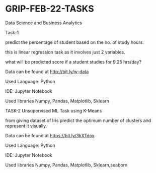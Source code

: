 # GRIP-FEB-22-TASKS

Data Science and Business Analytics

Task-1

predict the percentage of student based on the no. of study hours.

this is linear regression task as it involves just 2 variables.

what will be predicted score if a student studies for 9.25 hrs/day?

Data can be found at http://bit.ly/w-data

Used Language: Python

IDE: Jupyter Notebook

Used libraries Numpy, Pandas, Matplotlib, Sklearn


TASK-2 Unsupervised ML Task using K-Means

from giving dataset of Iris predict the optimum number of clusters and represent it visually.

Data can be found at https://bit.ly/3kXTdox

Used Language: Python

IDE: Jupyter Notebook

Used libraries Numpy, Pandas, Matplotlib, Sklearn,seaborn
